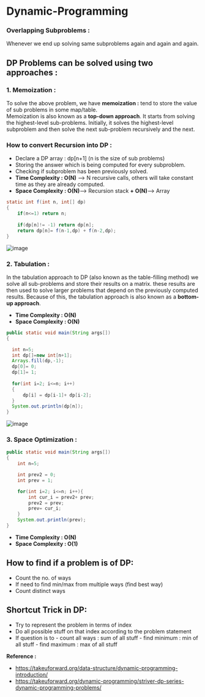 # Dynamic-Programming

### Overlapping Subproblems : 
Whenever we end up solving same subproblems again and again and again. 

## DP Problems can be solved using two approaches :

### 1. Memoization :
To solve the above problem, we have **memoization :** tend to store the value of sub problems in some map/table. <br/>
Memoization is also known as a **top-down approach**. It starts from solving the highest-level sub-problems. Initially, it solves the highest-level subproblem and then solve the next sub-problem recursively and the next. 

### How to convert Recursion into DP :

- Declare a DP array : dp[n+1] (n is the size of sub problems)
- Storing the answer which is being computed for every subproblem. 
- Checking if subproblem has been previously solved. 
- **Time Complexity : O(N)** --> N recursive calls, others will take constant time as they are already computed. 
- **Space Complexity : O(N)**--> Recursion stack **+ O(N)**--> Array


```java
static int f(int n, int[] dp)
{
    if(n<=1) return n;
    
    if(dp[n]!= -1) return dp[n];
    return dp[n]= f(n-1,dp) + f(n-2,dp);
}
```

![image](https://user-images.githubusercontent.com/23376002/167126480-04637616-3950-4ced-954a-c200645672ac.png)


### 2. Tabulation :
In the tabulation approach to DP (also known as the table-filling method) we solve all sub-problems and store their results on a matrix. these results are then used to solve larger problems that depend on the previously computed results. Because of this, the tabulation approach is also known as a **bottom-up approach**.

- **Time Complexity : O(N)**  
- **Space Complexity : O(N)**


```java
public static void main(String args[]) 
{

  int n=5;
  int dp[]=new int[n+1];
  Arrays.fill(dp,-1);
  dp[0]= 0;
  dp[1]= 1;
  
  for(int i=2; i<=n; i++)
  {
      dp[i] = dp[i-1]+ dp[i-2];
  }
  System.out.println(dp[n]);  
}
```

![image](https://user-images.githubusercontent.com/23376002/167256612-fa264ad2-eb2c-4214-8573-7ea35b5ff0ff.png)


### 3. Space Optimization :


```java
public static void main(String args[]) 
{
    int n=5;

    int prev2 = 0;
    int prev = 1;

    for(int i=2; i<=n; i++){
        int cur_i = prev2+ prev;
        prev2 = prev;
        prev= cur_i;
    }
    System.out.println(prev);
}
```

- **Time Complexity : O(N)**  
- **Space Complexity : O(1)**




## How to find if a problem is of DP:

- Count the no. of ways
- If need to find min/max from multiple ways (find best way)
- Count distinct ways


## Shortcut Trick in DP:

- Try to represent the problem in terms of index
- Do all possible stuff on that index according to the problem statement
- If question is to
      - count all ways : sum of all stuff
      - find minimum : min of all stuff
      - find maximum : max of all stuff




**Reference :** 

- https://takeuforward.org/data-structure/dynamic-programming-introduction/
- https://takeuforward.org/dynamic-programming/striver-dp-series-dynamic-programming-problems/
